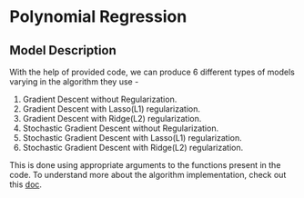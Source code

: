 # Polynomial Regression

## Model Description
With the help of provided code, we can produce 6 different types of
models varying in the algorithm they use -
1. Gradient Descent without Regularization.
2. Gradient Descent with Lasso(L1) regularization.
3. Gradient Descent with Ridge(L2) regularization.
4. Stochastic Gradient Descent without Regularization.
5. Stochastic Gradient Descent with Lasso(L1) regularization.
6. Stochastic Gradient Descent with Ridge(L2) regularization.

This is done using appropriate arguments to the functions present in the code.
To understand more about the algorithm implementation, check out this [doc](./Polynomial%20Regression/Assignment1_Polynomial_Regression.pdf).